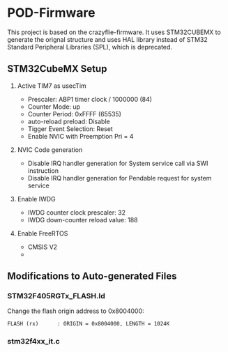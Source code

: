 # POD-Firmware

This project is based on the crazyflie-firmware. It uses STM32CUBEMX to generate the orignal structure and uses HAL library instead of STM32 Standard Peripheral Libraries (SPL), which is deprecated.

## STM32CubeMX Setup

1. Active TIM7 as usecTim
    - Prescaler: ABP1 timer clock / 1000000 (84)
    - Counter Mode: up
    - Counter Period: 0xFFFF (65535)
    - auto-reload preload: Disable
    - Tigger Event Selection: Reset
    - Enable NVIC with Preemption Pri = 4

2. NVIC Code generation
    - Disable IRQ handler generation for System service call via SWI instruction
    - Disable IRQ handler generation for Pendable request for system service

3. Enable IWDG
    - IWDG counter clock prescaler: 32
    - IWDG down-counter reload value: 188

3. Enable FreeRTOS
    - CMSIS V2
    - 
## Modifications to Auto-generated Files

### STM32F405RGTx_FLASH.ld

Change the flash origin address to 0x8004000:

```FLASH (rx)      : ORIGIN = 0x8004000, LENGTH = 1024K```

### stm32f4xx_it.c

